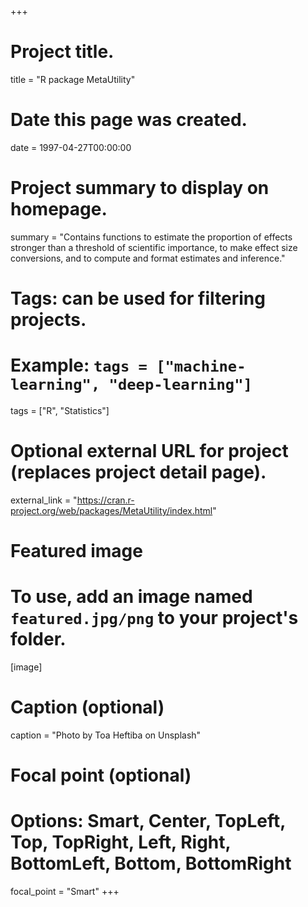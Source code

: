 +++
# Project title.
title = "R package MetaUtility"

# Date this page was created.
date = 1997-04-27T00:00:00

# Project summary to display on homepage.
summary = "Contains functions to estimate the proportion of effects stronger than a threshold of scientific importance, to make effect size conversions, and to compute and format estimates and inference."

# Tags: can be used for filtering projects.
# Example: `tags = ["machine-learning", "deep-learning"]`
tags = ["R", "Statistics"]

# Optional external URL for project (replaces project detail page).
external_link = "https://cran.r-project.org/web/packages/MetaUtility/index.html"

# Featured image
# To use, add an image named `featured.jpg/png` to your project's folder. 
[image]
  # Caption (optional)
  caption = "Photo by Toa Heftiba on Unsplash"

  # Focal point (optional)
  # Options: Smart, Center, TopLeft, Top, TopRight, Left, Right, BottomLeft, Bottom, BottomRight
  focal_point = "Smart"
+++
